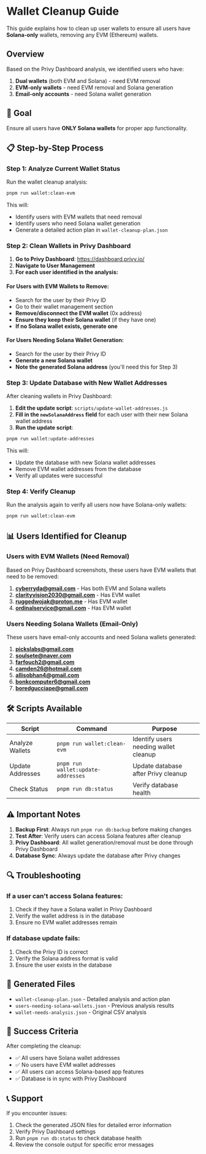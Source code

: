 # Wallet Cleanup Guide

This guide explains how to clean up user wallets to ensure all users have **Solana-only** wallets, removing any EVM (Ethereum) wallets.

## Overview

Based on the Privy Dashboard analysis, we identified users who have:
1. **Dual wallets** (both EVM and Solana) - need EVM removal
2. **EVM-only wallets** - need EVM removal and Solana generation  
3. **Email-only accounts** - need Solana wallet generation

## 🎯 Goal

Ensure all users have **ONLY Solana wallets** for proper app functionality.

## 📋 Step-by-Step Process

### Step 1: Analyze Current Wallet Status

Run the wallet cleanup analysis:

```bash
pnpm run wallet:clean-evm
```

This will:
- Identify users with EVM wallets that need removal
- Identify users who need Solana wallet generation
- Generate a detailed action plan in `wallet-cleanup-plan.json`

### Step 2: Clean Wallets in Privy Dashboard

1. **Go to Privy Dashboard**: https://dashboard.privy.io/
2. **Navigate to User Management**
3. **For each user identified in the analysis:**

#### For Users with EVM Wallets to Remove:
- Search for the user by their Privy ID
- Go to their wallet management section
- **Remove/disconnect the EVM wallet** (0x address)
- **Ensure they keep their Solana wallet** (if they have one)
- **If no Solana wallet exists, generate one**

#### For Users Needing Solana Wallet Generation:
- Search for the user by their Privy ID
- **Generate a new Solana wallet**
- **Note the generated Solana address** (you'll need this for Step 3)

### Step 3: Update Database with New Wallet Addresses

After cleaning wallets in Privy Dashboard:

1. **Edit the update script**: `scripts/update-wallet-addresses.js`
2. **Fill in the `newSolanaAddress` field** for each user with their new Solana wallet address
3. **Run the update script**:

```bash
pnpm run wallet:update-addresses
```

This will:
- Update the database with new Solana wallet addresses
- Remove EVM wallet addresses from the database
- Verify all updates were successful

### Step 4: Verify Cleanup

Run the analysis again to verify all users now have Solana-only wallets:

```bash
pnpm run wallet:clean-evm
```

## 📊 Users Identified for Cleanup

### Users with EVM Wallets (Need Removal)
Based on Privy Dashboard screenshots, these users have EVM wallets that need to be removed:

1. **cyberryda@gmail.com** - Has both EVM and Solana wallets
2. **clarityvision2030@gmail.com** - Has EVM wallet
3. **ruggedwojak@proton.me** - Has EVM wallet  
4. **ordinalservice@gmail.com** - Has EVM wallet

### Users Needing Solana Wallets (Email-Only)
These users have email-only accounts and need Solana wallets generated:

1. **pickslabs@gmail.com**
2. **soulsete@naver.com**
3. **farfouch2@gmail.com**
4. **camden26@hotmail.com**
5. **allisobhan4@gmail.com**
6. **bonkcomputer6@gmail.com**
7. **boredgucciape@gmail.com**

## 🛠️ Scripts Available

| Script | Command | Purpose |
|--------|---------|---------|
| Analyze Wallets | `pnpm run wallet:clean-evm` | Identify users needing wallet cleanup |
| Update Addresses | `pnpm run wallet:update-addresses` | Update database after Privy cleanup |
| Check Status | `pnpm run db:status` | Verify database health |

## ⚠️ Important Notes

1. **Backup First**: Always run `pnpm run db:backup` before making changes
2. **Test After**: Verify users can access Solana features after cleanup
3. **Privy Dashboard**: All wallet generation/removal must be done through Privy Dashboard
4. **Database Sync**: Always update the database after Privy changes

## 🔍 Troubleshooting

### If a user can't access Solana features:
1. Check if they have a Solana wallet in Privy Dashboard
2. Verify the wallet address is in the database
3. Ensure no EVM wallet addresses remain

### If database update fails:
1. Check the Privy ID is correct
2. Verify the Solana address format is valid
3. Ensure the user exists in the database

## 📄 Generated Files

- `wallet-cleanup-plan.json` - Detailed analysis and action plan
- `users-needing-solana-wallets.json` - Previous analysis results
- `wallet-needs-analysis.json` - Original CSV analysis

## 🎉 Success Criteria

After completing the cleanup:
- ✅ All users have Solana wallet addresses
- ✅ No users have EVM wallet addresses  
- ✅ All users can access Solana-based app features
- ✅ Database is in sync with Privy Dashboard

## 📞 Support

If you encounter issues:
1. Check the generated JSON files for detailed error information
2. Verify Privy Dashboard settings
3. Run `pnpm run db:status` to check database health
4. Review the console output for specific error messages
